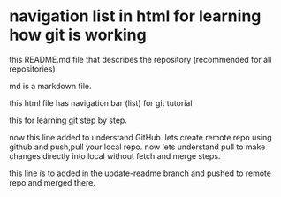 # navigation list in html for learning how git is working 

this README.md file that describes the repository (recommended for all repositories)

md is a markdown file.

this html file has navigation bar (list) for git tutorial

this for learning git step by step.

now this line added to understand GitHub. lets create remote repo using github and push,pull your local repo.
now lets understand pull to make changes directly into local without fetch and merge steps.


this line is to added in the update-readme branch and pushed to remote repo and merged there.
